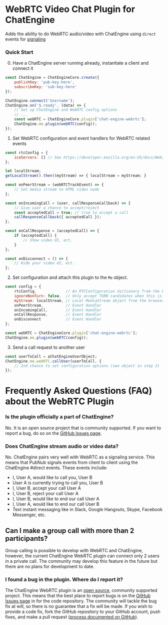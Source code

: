 # WebRTC Video Chat Plugin for ChatEngine

Adds the ability to do WebRTC audio/video with ChatEngine using `direct` events for [signaling](https://developer.mozilla.org/en-US/docs/Web/API/WebRTC_API/Signaling_and_video_calling)

### Quick Start

0. Have a ChatEngine server running already, instantiate a client and connect it
```js
const ChatEngine = ChatEngineCore.create({
    publishKey: 'pub-key-here',
    subscribeKey: 'sub-key-here'
});

ChatEngine.connect('Username');
ChatEngine.on('$.ready', (data) => {
    // Set up ChatEngine and WebRTC config options
    // ...
    const webRTC = ChatEngineCore.plugin['chat-engine-webrtc'];
    ChatEngine.me.plugin(webRTC(config));
});

```

1. Set WebRTC configuration and event handlers for WebRTC related events
```js
const rtcConfig = {
    iceServers: [] // See https://developer.mozilla.org/en-US/docs/Web/API/RTCConfiguration#Example
};

let localStream;
getLocalStream().then((myStream) => { localStream = myStream; }

const onPeerStream = (webRTCTrackEvent) => {
    // Set media stream to HTML video node
};

const onIncomingCall = (user, callResponseCallback) => {
    // Give user a chance to accept/reject
    const acceptedCall = true; // true to accept a call
    callResponseCallback({ acceptedCall });
};

const onCallResponse = (acceptedCall) => {
    if (acceptedCall) {
        // Show video UI, ect.
    }
};

const onDisconnect = () => {
    // Hide your video UI, ect.
};
```

2. Set configuration and attach this plugin to the `Me` object.
```js
const config = {
    rtcConfig,             // An RTCConfiguration dictionary from the browser WebRTC API
    ignoreNonTurn: false,  // Only accept TURN candidates when this is true
    myStream: localStream, // Local MediaStream object from the browser Media Streams API
    onPeerStream,          // Event Handler
    onIncomingCall,        // Event Handler
    onCallResponse,        // Event Handler
    onDisconnect           // Event Handler
};

const webRTC = ChatEngineCore.plugin['chat-engine-webrtc'];
ChatEngine.me.plugin(webRTC(config));
```

3. Send a call request to another user
```js
const userToCall = aChatEngineUserObject;
ChatEngine.me.webRTC.callUser(userToCall, {
    // 2nd chance to set configuration options (see object in step 2)
});
```

# Frequently Asked Questions (FAQ) about the WebRTC Plugin

### Is the plugin officially a part of ChatEngine?
No. It is an open source project that is community supported. If you want to report a bug, do so on the [GitHub Issues page](https://github.com/ajb413/chat-engine-webrtc/issues).

### Does ChatEngine stream audio or video data?
No. ChatEngine pairs very well with WebRTC as a signaling service. This means that PubNub signals events from client to client using the ChatEngine #direct events. These events include:
- I, User A, would like to call you, User B
- User A is currently trying to call you, User B
- I, User B, accept your call User A
- I, User B, reject your call User A
- I, User B, would like to end our call User A
- I, User A, would like to end our call User B
- Text instant messaging like in Slack, Google Hangouts, Skype, Facebook Messenger, etc.

## Can I make a group call with more than 2 participants?
Group calling is possible to develop with WebRTC and ChatEngine, however, the current ChatEngine WebRTC plugin can connect only 2 users in a private call. The community may develop this feature in the future but there are no plans for development to date.

### I found a bug in the plugin. Where do I report it?
The ChatEngine WebRTC plugin is an [open source](https://github.com/ajb413/chat-engine-webrtc/blob/master/LICENSE), community supported project. This means that the best place to report bugs is on the [GitHub Issues page](https://github.com/ajb413/chat-engine-webrtc/issues) in for the code repository. The community will tackle the bug fix at will, so there is no guarantee that a fix will be made. If you wish to provide a code fix, fork the GitHub repository to your GitHub account, push fixes, and make a pull request ([process documented on GitHub](https://help.github.com/articles/creating-a-pull-request-from-a-fork/)).
